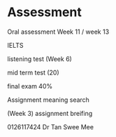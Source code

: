 # Assessment
Oral assessment Week 11 / week 13 

IELTS

listening test (Week 6)

mid term test (20)


final exam 40%

Assignment 
meaning search

(Week 3) assignment breifing

0126117424 Dr Tan Swee Mee

